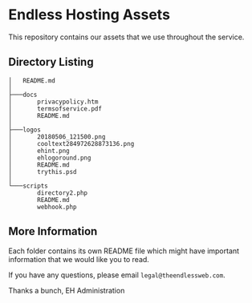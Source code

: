 # Endless Hosting Assets

This repository contains our assets that we use throughout the service.


## Directory Listing
```│   LICENSE
│   README.md
│
├───docs
│       privacypolicy.htm
│       termsofservice.pdf
│       README.md
│
├───logos
│       20180506_121500.png
│       cooltext284972628873136.png
│       ehint.png
│       ehlogoround.png
│       README.md
│       trythis.psd
│
└───scripts
        directory2.php
        README.md
        webhook.php
  ```

## More Information
Each folder contains its own README file which might have important information that we would like you to read.

If you have any questions, please email `legal@theendlessweb.com`.

Thanks a bunch,
EH Administration
